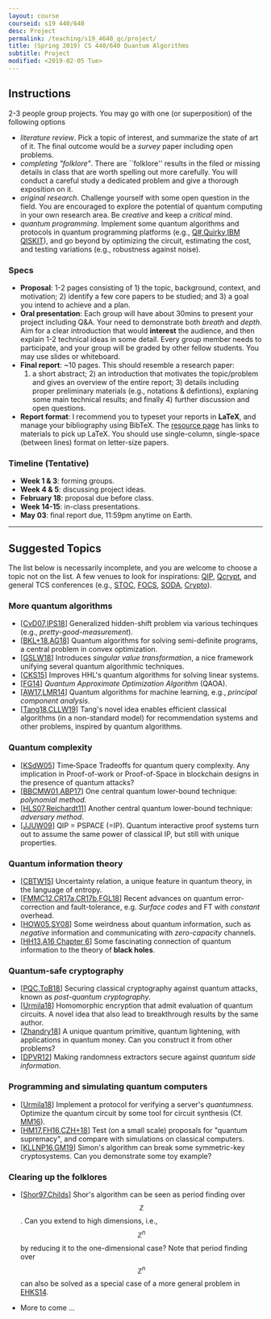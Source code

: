 ```yaml
---
layout: course
courseid: s19 440/640
desc: Project
permalink: /teaching/s19_4640_qc/project/
title: (Spring 2019) CS 440/640 Quantum Algorithms
subtitle: Project
modified: <2019-02-05 Tue>
---
```


## Instructions

2-3 people group projects. You may go with one (or superposition) of
the following options
*  _literature review_. Pick a topic of interest, and summarize the
state of art of it. The final outcome would be a _survey_ paper
including open problems.
*  _completing "folklore"_. There are ``folklore'' results in the
   filed or missing details in class that are worth spelling out more
   carefully. You will conduct a careful study a dedicated problem and
   give a thorough exposition on it.
*  _original research_. Challenge yourself with some open question in
   the field. You are encouraged to explore the potential of quantum
   computing in your own research area. Be _creative_ and keep a
   _critical_ mind. 
*  _quantum programming_. Implement some quantum algorithms and
   protocols in quantum programming platforms (e.g.,
   [Q#](https://www.microsoft.com/en-us/quantum/development-kit),[Quirky](https://www.quantum-quest.nl/quirky/),[IBM
   QISKIT](https://qiskit.org/)), and go beyond by optimizing the
   circuit, estimating the cost, and testing variations (e.g.,
   robustness against noise).

### Specs
*  **Proposal**: 1-2 pages consisting of 1) the topic, background,
   context, and motivation; 2) identify a few core papers to be
   studied; and 3) a goal you intend to achieve and a plan.
*  **Oral presentation**: Each group will have about 30mins to present
   your project including Q&A. Your need to demonstrate both _breath_
   and _depth_. Aim for a clear introduction that would **interest**
   the audience, and then explain 1-2 technical ideas in some
   detail. Every group member needs to participate, and your group
   will be graded by other fellow students. You may use slides or
   whiteboard.
*  **Final report**: ~10 pages. This should resemble a research paper:
   1) a short abstract; 2) an introduction that motivates the
   topic/problem and gives an overview of the entire report; 3)
   details including proper preliminary materials (e.g., notations &
   defintions), explaning some main technical results; and finally 4)
   further discussion and open questions.
*  **Report format**: I recommend you to typeset your reports in
   **LaTeX**, and manage your bibliography using BibTeX. The [resource
   page]({{base}}/teaching/s19_4640_qc/resource/) has links to
   materials to pick up LaTeX. You should use single-column,
   single-space (between lines) format on letter-size papers.

### Timeline (Tentative)
*  **Week 1 & 3**: forming groups.
*  **Week 4 & 5**: discussing project ideas.
*  **February 18**: proposal due before class.
*  **Week 14-15**: in-class presentations. 
*  **May 03**: final report due, 11:59pm anytime on Earth. 

------ 

## Suggested Topics 

The list below is necessarily incomplete, and you are welcome to
choose a topic not on the list. A few venues to look for inspirations:
[QIP](https://qipconference.org/),
[Qcrypt](http://2018.qcrypt.net/previous-next-conferences/), and
general TCS conferences (e.g., [STOC](http://acm-stoc.org/),
[FOCS](http://ieee-focs.org/),
[SODA](http://www.siam.org/meetings/archives.php#SODA),
[Crypto](http://www.iacr.org/meetings/crypto/)).

### More quantum algorithms

* [[CvD07](https://arxiv.org/abs/quant-ph/0507190),[IPS18](https://arxiv.org/abs/1806.09660)]
  Generalized hidden-shift problem via various techinques (e.g.,
  _pretty-good-measurement_).
* [[BKL+18](https://arxiv.org/abs/1710.02581),[AG18](https://arxiv.org/abs/1804.05058)]
  Quantum algorithms for solving semi-definite programs, a central
  problem in convex optimization.
* [[GSLW18](https://arxiv.org/abs/1806.01838)] Introduces _singular
  value transformation_, a nice framework unifying several quantum
  algorithmic techniques.
* [[CKS15](https://arxiv.org/abs/1511.02306)] Improves HHL's quantum
  algorithms for solving linear systems.
* [[FG14](https://arxiv.org/abs/1411.4028)] _Quantum Approximate Optimization Algorithm_ (QAOA).
* [[AW17](https://arxiv.org/abs/1701.06806),[LMR14](https://arxiv.org/abs/1307.0401)]
  Quantum algorithms for machine learning, e.g., _principal component
  analysis_.
* [[Tang18](https://arxiv.org/abs/1807.04271),[CLLW19](https://arxiv.org/abs/1901.03254)]
  Tang's novel idea enables efficient classical algorithms (in a
  non-standard model) for recommendation systems and other problems,
  inspired by quantum algorithms.

### Quantum complexity

* [[KSdW05](https://epubs.siam.org/doi/10.1137/05063235X)] Time‐Space
Tradeoffs for quantum query complexity. Any implication in
Proof-of-work or Proof-of-Space in blockchain designs in the presence
of quantum attacks?
* [[BBCMW01](https://dl.acm.org/citation.cfm?doid=502090.502097),[ABP17](https://arxiv.org/abs/1711.07285)]
  One central quantum lower-bound technique: _polynomial method_.
* [[HLS07](https://arxiv.org/abs/quant-ph/0611054),[Reichardt11](https://arxiv.org/abs/1005.1601)]
  Another central quantum lower-bound technique: _adversary method_. 
* [[JJUW09](https://arxiv.org/abs/0907.4737)] QIP = PSPACE
  (=IP). Quantum interactive proof systems turn out to assume the same
  power of classical IP, but still with unique properties.
  
### Quantum information theory

* [[CBTW15](https://arxiv.org/abs/1511.04857)] Uncertainty relation, a
unique feature in quantum theory, in the language of entropy.
* [[FMMC12](https://arxiv.org/abs/1208.0928),[CR17a](https://arxiv.org/abs/1705.02329),[CR17b](https://arxiv.org/abs/1705.05365),[FGL18](https://arxiv.org/abs/1808.03821)]
      Recent advances on quantum error-correction and fault-tolerance,
      e.g. _Surface codes_ and FT with _constant_ overhead.
* [[HOW05](http://arxiv.org/abs/quant-ph/0505062),[SY08](http://arxiv.org/abs/0807.4935)] Some weirdness about quantum information, such as _negative_ information and communicating with _zero-capacity_ channels.
*  [[HH13](https://arxiv.org/abs/1301.4504),[A16 Chapter 6](http://www.scottaaronson.com/barbados-2016.pdf)]
   Some fascinating connection of quantum information to the theory of
   **black holes**.

### Quantum-safe cryptography 
*  [[PQC](https://pqcrypto.org/),[ToB18](https://blog.trailofbits.com/2018/10/22/a-guide-to-post-quantum-cryptography/)]
   Securing classical cryptography against quantum attacks, known as
   _post-quantum cryptography_.
*  [[Urmila18](https://arxiv.org/abs/1708.02130)] Homomorphic
   encryption that admit evaluation of quantum circuits. A novel idea
   that also lead to breakthrough results by the same author. 
*  [[Zhandry18](https://eprint.iacr.org/2017/1080)] A unique quantum
   primitive, quantum lightening, with applications in quantum
   money. Can you construct it from other problems?
*  [[DPVR12](https://epubs.siam.org/doi/10.1137/100813683)] Making
   randomness extractors secure against _quantum side information_.

### Programming and simulating quantum computers
*  [[Urmila18](https://arxiv.org/abs/1804.01082)] Implement a protocol
   for verifying a server's _quantumness_. Optimize the quantum
   circuit by some tool for circuit synthesis
   (Cf. [MM16](https://iopscience.iop.org/article/10.1088/2058-9565/1/1/015003/meta)).
*  [[HM17](https://arxiv.org/abs/1809.07442),[FH16](https://arxiv.org/abs/1602.07674),[CZH+18](https://arxiv.org/abs/1805.01450)]
   Test (on a small scale) proposals for "quantum supremacy", and
   compare with simulations on classical computers.
*  [[KLLNP16](https://arxiv.org/abs/1602.05973),[GM19](https://scirate.com/arxiv/1902.02332)]
   Simon's algorithm can break some symmetric-key cryptosystems. Can
   you demonstrate some toy example? 

### Clearing up the folklores 
*  [[Shor97](https://epubs.siam.org/doi/10.1137/S0097539795293172),[Childs](https://www.cs.umd.edu/~amchilds/teaching/w13/l04.pdf)]
   Shor's algorithm can be seen as period finding over $$\mathbb{Z}$$.
   Can you extend to high dimensions, i.e., $$\mathbb{Z}^n$$ by
   reducing it to the one-dimensional case?  Note that period finding
   over $$\mathbb{Z}^n$$ can also be solved as a special case of a
   more general problem in
   [EHKS14](https://dl.acm.org/citation.cfm?id=2591860).
   
*  More to come ... 

